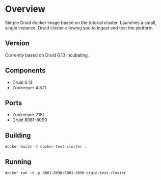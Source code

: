 # Overview

Simple Druid docker image based on the tutorial cluster. Launches a small, single instance, Druid cluster allowing you to ingest and test the platform.

## Version

Currently based on Druid 0.13 incubating. 

## Components

- Druid 0.13
- Zookeeper 4.3.11

## Ports

- Zookeeper 2181
- Druid 8081-8090

## Building

```docker build -t docker-test-cluster .```

## Running

```docker run -d -p 8081-8090:8081-8090 druid-test-cluster```

